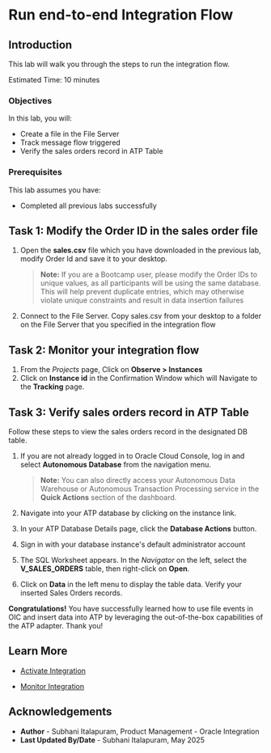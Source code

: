 # Run end-to-end Integration Flow

## Introduction

This lab will walk you through the steps to run the integration flow.

Estimated Time: 10 minutes

### Objectives

In this lab, you will:

- Create a file in the File Server
- Track message flow triggered
- Verify the sales orders record in ATP Table

### Prerequisites

This lab assumes you have:

- Completed all previous labs successfully

## Task 1: Modify the Order ID in the sales order file

1. Open the **sales.csv** file which you have downloaded in the previous lab, modify Order Id and save it to your desktop.

    > **Note:** If you are a Bootcamp user, please modify the Order IDs to unique values, as all participants will be using the same database. This will help prevent duplicate entries, which may otherwise violate unique constraints and result in data insertion failures

2. Connect to the File Server. Copy sales.csv from your desktop to a folder on the File Server that you specified in the integration flow

## Task 2: Monitor your integration flow

1. From the *Projects* page, Click on **Observe &gt; Instances**
2. Click on **Instance id** in the Confirmation Window which will Navigate to the **Tracking** page.

## Task 3: Verify sales orders record in ATP Table

Follow these steps to view the sales orders record in the designated DB table.

1. If you are not already logged in to Oracle Cloud Console, log in and select **Autonomous Database** from the navigation menu.

    > **Note:**  You can also directly access your Autonomous Data Warehouse or Autonomous Transaction Processing service in the **Quick Actions** section of the dashboard.

2. Navigate into your ATP database by clicking on the instance link.
3. In your ATP Database Details page, click the **Database Actions** button.
4. Sign in with your database instance's default administrator account

5. The SQL Worksheet appears. In the *Navigator* on the left, select the **V\_SALES\_ORDERS** table, then right-click on **Open**.

6. Click on **Data** in the left menu to display the table data. Verify your inserted Sales Orders records.

**Congratulations!** You have successfully learned how to use file events in OIC and insert data into ATP by leveraging the out-of-the-box capabilities of the ATP adapter. Thank you!

## Learn More

- [Activate Integration](https://docs.oracle.com/en/cloud/paas/application-integration/integrations-user/activate-and-deactivate-integrations.html)

- [Monitor Integration](https://docs.oracle.com/en/cloud/paas/application-integration/integrations-user/track-integration-instances.html#GUID-46A7C0A0-CBE4-4F1B-9B45-62A5AFA89D74)

## Acknowledgements

- **Author** - Subhani Italapuram, Product Management - Oracle Integration
- **Last Updated By/Date** - Subhani Italapuram, May 2025

